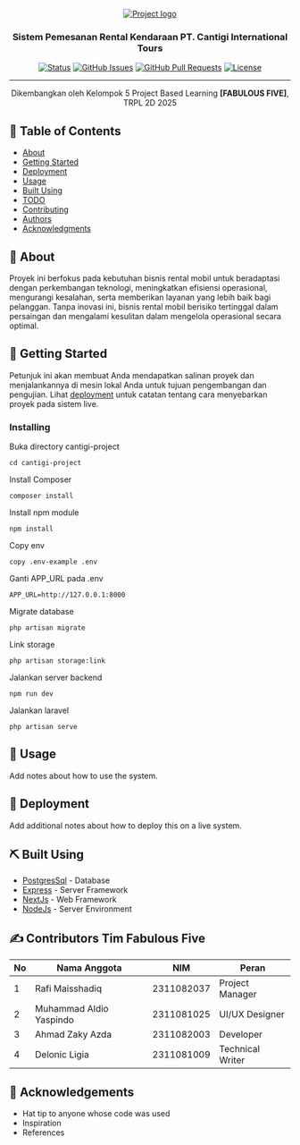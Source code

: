 <p align="center">
  <a href="" rel="noopener">
 <img src="https://i.pinimg.com/736x/3a/5b/97/3a5b97610d1406b26164d3566cf9d39f.jpg" alt="Project logo"></a>
</p>

<h3 align="center">Sistem Pemesanan Rental Kendaraan PT. Cantigi International Tours</h3>

<div align="center">

[![Status](https://img.shields.io/badge/status-active-success.svg)]()
[![GitHub Issues](https://img.shields.io/github/issues/kylelobo/The-Documentation-Compendium.svg)](https://github.com/rmaisshadiq/fabulous-five/issues)
[![GitHub Pull Requests](https://img.shields.io/github/issues-pr/kylelobo/The-Documentation-Compendium.svg)](https://github.com/rmaisshadiq/fabulous-five/pulls)
[![License](https://img.shields.io/badge/license-MIT-blue.svg)](/LICENSE)

</div>

---

<p align="center"> Dikembangkan oleh Kelompok 5 Project Based Learning <b>[FABULOUS FIVE]</b>, TRPL 2D 2025
    <br> 
</p>

## 📝 Table of Contents

- [About](#about)
- [Getting Started](#getting_started)
- [Deployment](#deployment)
- [Usage](#usage)
- [Built Using](#built_using)
- [TODO](../TODO.md)
- [Contributing](../CONTRIBUTING.md)
- [Authors](#authors)
- [Acknowledgments](#acknowledgement)

## 🧐 About <a name = "about"></a>

Proyek ini berfokus pada kebutuhan bisnis rental mobil untuk beradaptasi dengan perkembangan teknologi, meningkatkan efisiensi operasional, mengurangi kesalahan, serta memberikan layanan yang lebih baik bagi pelanggan. Tanpa inovasi ini, bisnis rental mobil berisiko tertinggal dalam persaingan dan mengalami kesulitan dalam mengelola operasional secara optimal.

## 🏁 Getting Started <a name = "getting_started"></a>

Petunjuk ini akan membuat Anda mendapatkan salinan proyek dan menjalankannya di mesin lokal Anda untuk tujuan pengembangan dan pengujian. Lihat [deployment](#deployment) untuk catatan tentang cara menyebarkan proyek pada sistem live.

### Installing

Buka directory cantigi-project

```
cd cantigi-project
```

Install Composer

```
composer install
```

Install npm module

```
npm install
```

Copy env

```
copy .env-example .env
```

Ganti APP_URL pada .env

```
APP_URL=http://127.0.0.1:8000
```

Migrate database

```
php artisan migrate
```

Link storage

```
php artisan storage:link
```

Jalankan server backend

```
npm run dev
```

Jalankan laravel

```
php artisan serve
```


## 🎈 Usage <a name="usage"></a>

Add notes about how to use the system.

## 🚀 Deployment <a name = "deployment"></a>

Add additional notes about how to deploy this on a live system.

## ⛏️ Built Using <a name = "built_using"></a>

- [PostgresSql](https://www.mongodb.com/) - Database
- [Express](https://expressjs.com/) - Server Framework
- [NextJs](https://vuejs.org/) - Web Framework
- [NodeJs](https://nodejs.org/en/) - Server Environment

## ✍️ Contributors <a name = "authors">Tim Fabulous Five</a>

| No |   Nama Anggota  | NIM | Peran |
| -- | --------------- | --- | ----- |
| 1  | Rafi Maisshadiq | 2311082037 | Project Manager |
| 2  | Muhammad Aldio Yaspindo | 2311081025 | UI/UX Designer |
| 3  | Ahmad Zaky Azda | 2311082003 | Developer |
| 4  | Delonic Ligia | 2311081009 | Technical Writer |

## 🎉 Acknowledgements <a name = "acknowledgement"></a>

- Hat tip to anyone whose code was used
- Inspiration
- References
